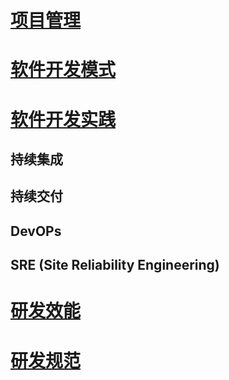 
# [项目管理](PM/README.md)

# [软件开发模式](KS-SDM/README.md)

# [软件开发实践](KS-SDP/README.md)
## 持续集成
## 持续交付
## DevOPs
## SRE (Site Reliability Engineering)

# [研发效能](RDE/README.md)

# [研发规范](R&D-Specification/README.md)

